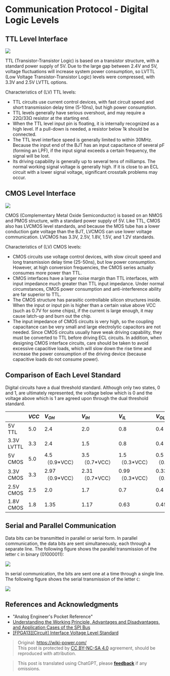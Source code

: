 # Communication Protocol - Digital Logic Levels

## TTL Level Interface

![](https://wiki-media-1253965369.cos.ap-guangzhou.myqcloud.com/img/20220505152445.png)

TTL (Transistor-Transistor Logic) is based on a transistor structure, with a standard power supply of 5V. Due to the large gap between 2.4V and 5V, voltage fluctuations will increase system power consumption, so LVTTL (Low Voltage Transistor-Transistor Logic) levels were compressed, with 3.3V and 2.5V LVTTL options.

Characteristics of (LV) TTL levels:

- TTL circuits use current control devices, with fast circuit speed and short transmission delay time (5-10ns), but high power consumption.
- TTL levels generally have serious overshoot, and may require a 22Ω/33Ω resistor at the starting end.
- When the TTL level input pin is floating, it is internally recognized as a high level. If a pull-down is needed, a resistor below 1k should be connected.
- The TTL level interface speed is generally limited to within 30MHz. Because the input end of the BJT has an input capacitance of several pF (forming an LPF), if the input signal exceeds a certain frequency, the signal will be lost.
- Its driving capability is generally up to several tens of milliamps. The normal working signal voltage is generally high. If it is close to an ECL circuit with a lower signal voltage, significant crosstalk problems may occur.

## CMOS Level Interface

![](https://wiki-media-1253965369.cos.ap-guangzhou.myqcloud.com/img/20220505154222.png)

CMOS (Complementary Metal Oxide Semiconductor) is based on an NMOS and PMOS structure, with a standard power supply of 5V. Like TTL, CMOS also has LVCMOS level standards, and because the MOS tube has a lower conduction gate voltage than the BJT, LVCMOS can use lower voltage communication. LVCMOS has 3.3V, 2.5V, 1.8V, 1.5V, and 1.2V standards.

Characteristics of (LV) CMOS levels:

- CMOS circuits use voltage control devices, with slow circuit speed and long transmission delay time (25-50ns), but low power consumption. However, at high conversion frequencies, the CMOS series actually consumes more power than TTL.
- CMOS interfaces have a larger noise margin than TTL interfaces, with input impedance much greater than TTL input impedance. Under normal circumstances, CMOS power consumption and anti-interference ability are far superior to TTL.
- The CMOS structure has parasitic controllable silicon structures inside. When the input or input pin is higher than a certain value above VCC (such as 0.7V for some chips), if the current is large enough, it may cause latch-up and burn out the chip.
- The input impedance of CMOS circuits is very high, so the coupling capacitance can be very small and large electrolytic capacitors are not needed. Since CMOS circuits usually have weak driving capability, they must be converted to TTL before driving ECL circuits. In addition, when designing CMOS interface circuits, care should be taken to avoid excessive capacitive loads, which will slow down the rise time and increase the power consumption of the driving device (because capacitive loads do not consume power).

## Comparison of Each Level Standard

Digital circuits have a dual threshold standard. Although only two states, 0 and 1, are ultimately represented, the voltage below which is 0 and the voltage above which is 1 are agreed upon through the dual threshold standard.

|            | $VCC$ | $V_{OH}$         | $V_{IH}$         | $V_{IL}$         | $V_{OL}$         | $GND$ |
| :--------- | :---- | :--------------- | :--------------- | :--------------- | :--------------- | :---- |
| 5V TTL     | 5.0   | 2.4              | 2.0              | 0.8              | 0.4              | 0.0   |
| 3.3V LVTTL | 3.3   | 2.4              | 1.5              | 0.8              | 0.4              | 0.0   |
| 5V CMOS    | 5.0   | 4.5（0.9\*VCC）  | 3.5（0.7\*VCC）  | 1.5（0.3\*VCC）  | 0.5（0.1\*VCC）  | 0.0   |
| 3.3V CMOS  | 3.3   | 2.97（0.9\*VCC） | 2.31（0.7\*VCC） | 0.99（0.3\*VCC） | 0.33（0.1\*VCC） | 0.0   |
| 2.5V CMOS  | 2.5   | 2.0              | 1.7              | 0.7              | 0.4              | 0.0   |
| 1.8V CMOS  | 1.8   | 1.35             | 1.17             | 0.63             | 0.45             | 0.0   |

## Serial and Parallel Communication

Data bits can be transmitted in parallel or serial form. In parallel communication, the data bits are sent simultaneously, each through a separate line. The following figure shows the parallel transmission of the letter `C` in binary (01000011):

![](https://wiki-media-1253965369.cos.ap-guangzhou.myqcloud.com/img/20211109095630.png)

In serial communication, the bits are sent one at a time through a single line. The following figure shows the serial transmission of the letter `C`:

![](https://wiki-media-1253965369.cos.ap-guangzhou.myqcloud.com/img/20211109095718.png)

## References and Acknowledgments

- "Analog Engineer's Pocket Reference"
- [Understanding the Working Principle, Advantages and Disadvantages, and Application Cases of the SPI Bus](http://news.eeworld.com.cn/qrs/ic470019.html)
- [[FPGA13][Circuit] Interface Voltage Level Standard](https://zhenhuizhang.tk/post/fpga13jie-kou-dian-ping-biao-zhun/)

> Original: <https://wiki-power.com/>  
> This post is protected by [CC BY-NC-SA 4.0](https://creativecommons.org/licenses/by/4.0/deed.en) agreement, should be reproduced with attribution.

> This post is translated using ChatGPT, please [**feedback**](https://github.com/linyuxuanlin/Wiki_MkDocs/issues/new) if any omissions.
